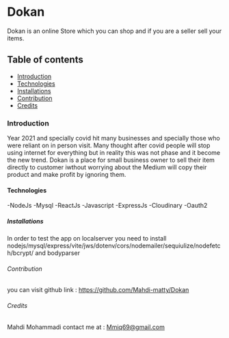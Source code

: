 # Dokan
Dokan is an online Store which you can shop and if you are a seller sell your items.

## Table of contents
- [Introduction](#Introduction)
- [Technologies](#Technologies)
- [Installations](#Installations)
- [Contribution](#Contribution)
- [Credits](#Credits)

### Introduction
Year 2021 and specially covid hit many businesses and specially those who were reliant on in person visit. Many thought after covid people will stop using internet for everything but in reality this was not phase and it become the new trend. Dokan is a place for small business owner to sell their item directly to customer iwthout worrying about the Medium will copy their product and make profit by ignoring them.

#### Technologies
-NodeJs
-Mysql
-ReactJs
-Javascript
-ExpressJs
-Cloudinary
-Oauth2



##### Installations
In order to test the app on localserver you need to install nodejs/mysql/express/vite/jws/dotenv/cors/nodemailer/sequiulize/nodefetch/bcrypt/ and bodyparser

###### Contribution
you can visit github link :   https://github.com/Mahdi-matty/Dokan

###### Credits
Mahdi Mohammadi  contact me at : Mmiq69@gmail.com
